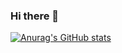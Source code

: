 ### Hi there 👋
[![Anurag's GitHub stats](https://github-readme-stats.vercel.app/api?username=Mefewe)](https://github.com/anuraghazra/github-readme-stats)

